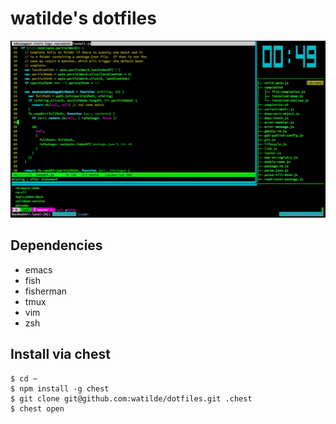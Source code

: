 # watilde's dotfiles
![screen shot](./screen.jpg)

## Dependencies
+ emacs
+ fish
+ fisherman
+ tmux
+ vim
+ zsh

## Install via chest
```
$ cd ~
$ npm install -g chest
$ git clone git@github.com:watilde/dotfiles.git .chest
$ chest open
```
